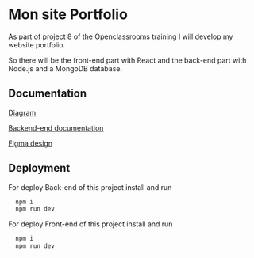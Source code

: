 # Mon site Portfolio

As part of project 8 of the Openclassrooms training I will develop my website portfolio.

So there will be the front-end part with React and the back-end part with Node.js and a MongoDB database.

## Documentation

[Diagram](https://cacoo.com/diagrams/BeawmcPpFA2jWQTB/EFC3A)

[Backend-end documentation](https://docs.google.com/document/d/1f63F0KYKfejBHburW37I13P2VL0Jl8jDuatXSmglyyU/edit?usp=sharing)

[Figma design](https://www.figma.com/file/gair6L21FPXUeNpyYIMvNJ/Projet_8OC?type=design&node-id=0%3A1&mode=design&t=4y2I5srhExbAeoc0-1)

## Deployment

For deploy Back-end of this project install and run 

```bash
  npm i
  npm run dev
```

For deploy Front-end of this project install and run 

```bash
  npm i
  npm run dev
```
